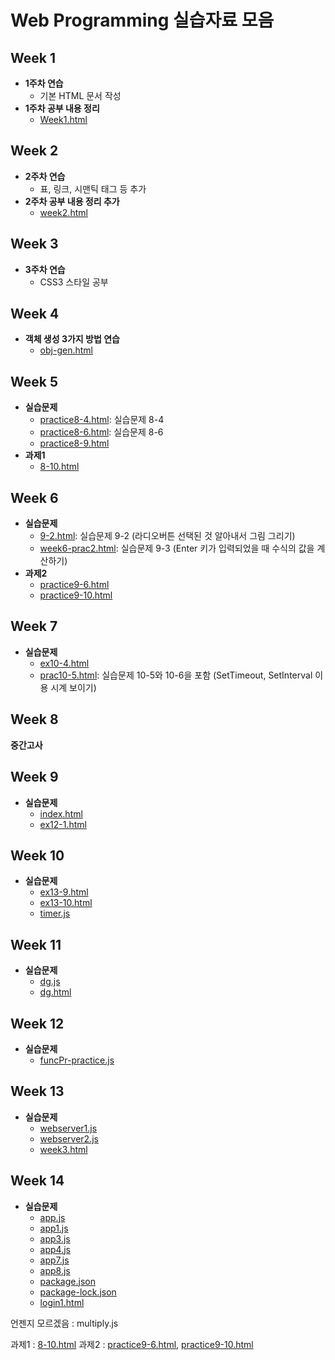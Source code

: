 # Web Programming 실습자료 모음

## Week 1
- **1주차 연습**
  - 기본 HTML 문서 작성
- **1주차 공부 내용 정리**
  - [Week1.html](Week1.html)

## Week 2
- **2주차 연습**
  - 표, 링크, 시맨틱 태그 등 추가
- **2주차 공부 내용 정리 추가**
  - [week2.html](week2.html)

## Week 3
- **3주차 연습**
  - CSS3 스타일 공부

## Week 4
- **객체 생성 3가지 방법 연습**
  - [obj-gen.html](obj-gen.html)
    
## Week 5
- **실습문제**
  - [practice8-4.html](practice8-4.html): 실습문제 8-4
  - [practice8-6.html](practice8-6.html): 실습문제 8-6
  - [practice8-9.html](practice8-9.html)
- **과제1**
  - [8-10.html](8-10.html)

## Week 6
- **실습문제**
  - [9-2.html](9-2.html): 실습문제 9-2 (라디오버튼 선택된 것 알아내서 그림 그리기)
  - [week6-prac2.html](week6-prac2.html): 실습문제 9-3 (Enter 키가 입력되었을 때 수식의 값을 계산하기)
- **과제2**
  - [practice9-6.html](practice9-6.html)
  - [practice9-10.html](practice9-10.html)

## Week 7
- **실습문제**
  - [ex10-4.html](ex10-4.html)
  - [prac10-5.html](prac10-5.html): 실습문제 10-5와 10-6을 포함 (SetTimeout, SetInterval 이용 시계 보이기)
 
## Week 8
 **중간고사**
 
## Week 9
- **실습문제**
  - [index.html](index.html)
  - [ex12-1.html](ex12-1.html)
  

## Week 10
- **실습문제**
  - [ex13-9.html](ex13-9.html)
  - [ex13-10.html](ex13-10.html)
  - [timer.js](timer.js)

## Week 11
- **실습문제**
  - [dg.js](dg.js)
  - [dg.html](dg.html)
  
## Week 12
- **실습문제**
  - [funcPr-practice.js](funcPr-practice.js)

## Week 13
- **실습문제**
  - [webserver1.js](webserver1.js)
  - [webserver2.js](webserver2.js)
  - [week3.html](week3.html)

## Week 14
- **실습문제**
  - [app.js](app.js)
  - [app1.js](app1.js)
  - [app3.js](app3.js)
  - [app4.js](app4.js)
  - [app7.js](app7.js)
  - [app8.js](app8.js)
  - [package.json](package.json)
  - [package-lock.json](package-lock.json)
  - [login1.html](login1.html)


언젠지 모르겠음 : 
multiply.js

과제1 : [8-10.html](8-10.html)
과제2 : [practice9-6.html](practice9-6.html), [practice9-10.html](practice9-10.html)
